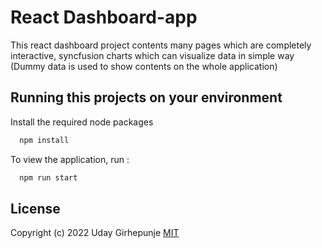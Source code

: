 # React Dashboard-app
This react dashboard project contents many pages which are completely interactive, syncfusion charts which can visualize data in simple way (Dummy data is used to show contents on the whole application)

## Running this projects on your environment 
Install the required node packages
```bash
  npm install
```
To view the application, run : 
```bash
  npm run start
```

## License
Copyright (c) 2022 Uday Girhepunje
[MIT](./LICENSE)
